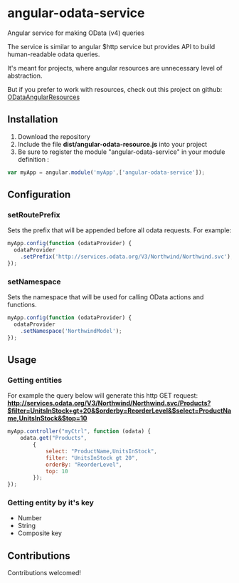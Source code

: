 # angular-odata-service
Angular service for making OData (v4) queries

The service is similar to angular $http service but provides API to build human-readable odata queries.

It's meant for projects, where angular resources are unnecessary level of abstraction.

But if you prefer to work with resources, check out this project on github: [ODataAngularResources](https://github.com/devnixs/ODataAngularResources)

## Installation
1. Download the repository
2. Include the file **dist/angular-odata-resource.js** into your project
3. Be sure to register the module "angular-odata-service" in your module definition : 
```javascript
var myApp = angular.module('myApp',['angular-odata-service']);
```

## Configuration
### setRoutePrefix
Sets the prefix that will be appended before all odata requests. For example:
```js
myApp.config(function (odataProvider) {
  odataProvider
    .setPrefix('http://services.odata.org/V3/Northwind/Northwind.svc');
});
```
### setNamespace
Sets the namespace that will be used for calling OData actions and functions.
```js
myApp.config(function (odataProvider) {
  odataProvider
    .setNamespace('NorthwindModel');
});
```

## Usage
### Getting entities
For example the query below will generate this http GET request: **http://services.odata.org/V3/Northwind/Northwind.svc/Products?$filter=UnitsInStock+gt+20&$orderby=ReorderLevel&$select=ProductName,UnitsInStock&$top=10**
```js
myApp.controller("myCtrl", function (odata) {
    odata.get("Products",
        {
            select: "ProductName,UnitsInStock",
            filter: "UnitsInStock gt 20",
            orderBy: "ReorderLevel",
            top: 10
        });
});
```
### Getting entity by it's key


* Number
* String
* Composite key


## Contributions
Contributions welcomed!